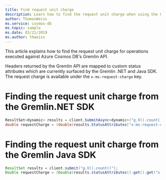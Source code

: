 ```yaml
---
title: Find request unit charge
description: Learn how to find the request unit charge when using the Gremlin API
author: ThomasWeiss
ms.service: cosmos-db
ms.topic: sample
ms.date: 03/21/2019
ms.author: thweiss
---
```


This article explains how to find the request unit charge for operations executed against Azure Cosmos DB's Gremlin API.

Headers returned by the Gremlin API are mapped to custom status attributes which are currently surfaced by the Gremlin .NET and Java SDK. The request charge is available under the `x-ms-request-charge` key.

# Finding the request unit charge from the Gremlin.NET SDK

```csharp
ResultSet<dynamic> results = client.SubmitAsync<dynamic>("g.V().count()").Result;
double requestCharge = (double)results.StatusAttributes["x-ms-request-charge"];
```

# Finding the request unit charge from the Gremlin Java SDK

```java
ResultSet results = client.submit("g.V().count()");
Double requestCharge = (Double)results.statusAttributes().get().get("x-ms-request-charge");
```